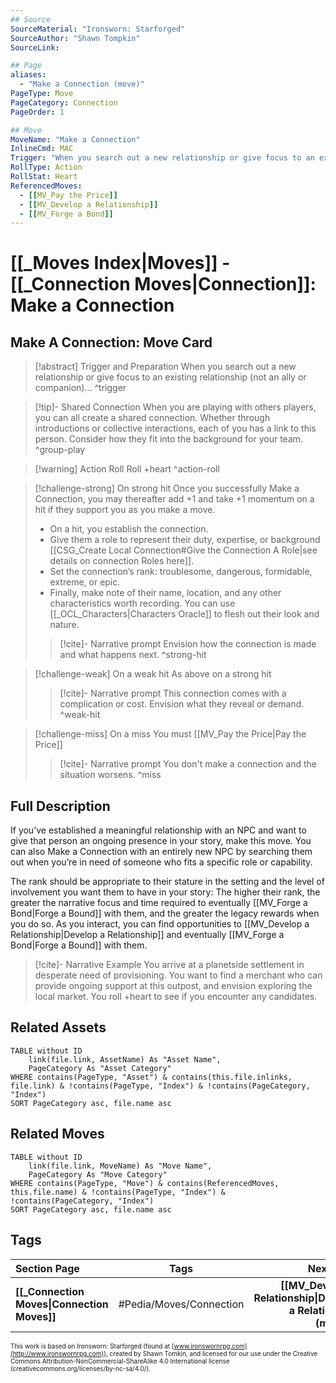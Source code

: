 ```yaml
---
## Source
SourceMaterial: "Ironsworn: Starforged"
SourceAuthor: "Shawn Tompkin"
SourceLink: 

## Page
aliases:
  - "Make a Connection (move)"
PageType: Move
PageCategory: Connection
PageOrder: 1

## Move
MoveName: "Make a Connection"
InlineCmd: MAC
Trigger: "When you search out a new relationship or give focus to an existing relationship (not an ally or companion)"
RollType: Action
RollStat: Heart
ReferencedMoves: 
  - [[MV_Pay the Price]]
  - [[MV_Develop a Relationship]]
  - [[MV_Forge a Bond]]
---
```

# [[_Moves Index|Moves]] - [[_Connection Moves|Connection]]: Make a Connection

## Make A Connection: Move Card
>[!abstract]  Trigger and Preparation
>When you search out a new relationship or give focus to an existing relationship (not an ally or companion)... ^trigger

> [!tip]- Shared Connection
> When you are playing with others players, you can all create a shared connection.  Whether through introductions or collective interactions, each of you has a link to this person. Consider how they fit into the background for your team. ^group-play

> [!warning] Action Roll
> Roll +heart ^action-roll

> [!challenge-strong] On strong hit
>  Once you successfully Make a Connection, you may thereafter add +1 and take +1 momentum on a hit if they support you as you make a move.  
> * On a hit, you establish the connection. 
> * Give them a role to represent their duty, expertise, or background [[CSG_Create Local Connection#Give the Connection A Role|see details on connection Roles here]].
> * Set the connection’s rank: troublesome, dangerous, formidable, extreme, or epic.
> * Finally, make note of their name, location, and any other characteristics worth recording. You can use [[_OCL_Characters|Characters Oracle]] to flesh out their look and nature.
> 
> >[!cite]- Narrative prompt
> >Envision how the connection is made and what happens next. ^strong-hit

> [!challenge-weak] On a weak hit
> As above on a strong hit
> >[!cite]- Narrative prompt
> >This connection comes with a complication or cost. Envision what they reveal or demand. ^weak-hit

> [!challenge-miss] On a miss
> You must [[MV_Pay the Price|Pay the Price]]
> >[!cite]- Narrative prompt
> >You don't make a connection and the situation worsens. ^miss

## Full Description
If you’ve established a meaningful relationship with an NPC and want to give that person an ongoing presence in your story, make this move. You can also Make a Connection with an entirely new NPC by searching them out when you’re in need of someone who fits a specific role or capability. 

The rank should be appropriate to their stature in the setting and the level of involvement you want them to have in your story:  The higher their rank, the greater the narrative focus and time required to eventually [[MV_Forge a Bond|Forge a Bound]] with them, and the greater the legacy rewards when you do so. As you interact, you can find opportunities to [[MV_Develop a Relationship|Develop a Relationship]] and eventually [[MV_Forge a Bond|Forge a Bound]] with them.

> [!cite]- Narrative Example
> You arrive at a planetside settlement in desperate need of provisioning. You want to find a merchant who can provide ongoing support at this outpost, and envision exploring the local market. You roll +heart to see if you encounter any candidates. 

## Related Assets
```dataview
TABLE without ID
	link(file.link, AssetName) As "Asset Name",
	PageCategory As "Asset Category"
WHERE contains(PageType, "Asset") & contains(this.file.inlinks, file.link) & !contains(PageType, "Index") & !contains(PageCategory, "Index")
SORT PageCategory asc, file.name asc
```

## Related Moves
```dataview
TABLE without ID
	link(file.link, MoveName) As "Move Name",
	PageCategory As "Move Category"
WHERE contains(PageType, "Move") & contains(ReferencedMoves, this.file.name) & !contains(PageType, "Index") & !contains(PageCategory, "Index")
SORT PageCategory asc, file.name asc
```

## Tags
| Section Page | Tags | Next Page |
|:--- |:---:| ---:|
| **[[_Connection Moves\|Connection Moves]]** | #Pedia/Moves/Connection | **[[MV_Develop a Relationship\|Develop a Relationship (move)]]** |

<font size=-2>This work is based on Ironsworn: Starforged (found at [www.ironswornrpg.com](http://www.ironswornrpg.com)), created by Shawn Tomkin, and licensed for our use under the Creative Commons Attribution-NonCommercial-ShareAlike 4.0 International license  (creativecommons.org/licenses/by-nc-sa/4.0/).</font>